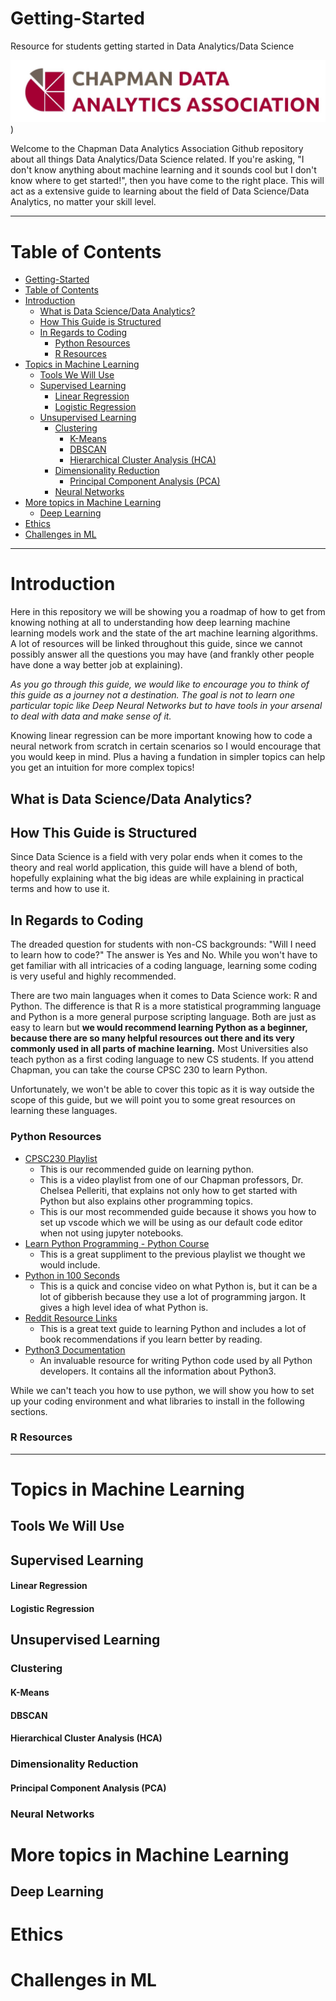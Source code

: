 
# Getting-Started

Resource for students getting started in Data Analytics/Data Science

![logo](https://github.com/ChapmanDAA/Getting-Started/blob/main/Logo/Full_Logo.jpeg?raw=true))

Welcome to the Chapman Data Analytics Association Github repository about all things Data Analytics/Data Science related. If you're asking, "I don't know anything about machine learning and it sounds cool but I don't know where to get started!", then you have come to the right place. This will act as a extensive guide to learning about the field of Data Science/Data Analytics, no matter your skill level.

---

# Table of Contents
- [Getting-Started](#getting-started)
- [Table of Contents](#table-of-contents)
- [Introduction](#introduction)
  - [What is Data Science/Data Analytics?](#what-is-data-sciencedata-analytics)
  - [How This Guide is Structured](#how-this-guide-is-structured)
  - [In Regards to Coding](#in-regards-to-coding)
    - [Python Resources](#python-resources)
    - [R Resources](#r-resources)
- [Topics in Machine Learning](#topics-in-machine-learning)
  - [Tools We Will Use](#tools-we-will-use)
  - [Supervised Learning](#supervised-learning)
      - [Linear Regression](#linear-regression)
      - [Logistic Regression](#logistic-regression)
  - [Unsupervised Learning](#unsupervised-learning)
    - [Clustering](#clustering)
      - [K-Means](#k-means)
      - [DBSCAN](#dbscan)
      - [Hierarchical Cluster Analysis (HCA)](#hierarchical-cluster-analysis-hca)
    - [Dimensionality Reduction](#dimensionality-reduction)
      - [Principal Component Analysis (PCA)](#principal-component-analysis-pca)
    - [Neural Networks](#neural-networks)
- [More topics in Machine Learning](#more-topics-in-machine-learning)
  - [Deep Learning](#deep-learning)
- [Ethics](#ethics)
- [Challenges in ML](#challenges-in-ml)

---

# Introduction

Here in this repository we will be showing you a roadmap of how to get from knowing nothing at all to understanding how deep learning machine learning models work and the state of the art machine learning algorithms. A lot of resources will be linked throughout this guide, since we cannot possibly answer all the questions you may have (and frankly other people have done a way better job at explaining). 

*As you go through this guide, we would like to encourage you to think of this guide as a journey not a destination. The goal is not to learn one particular topic like Deep Neural Networks but to have tools in your arsenal to deal with data and make sense of it.*

Knowing linear regression can be more important knowing how to code a neural network from scratch in certain scenarios so I would encourage that you would keep in mind. Plus a having a fundation in simpler topics can help you get an intuition for more complex topics!

## What is Data Science/Data Analytics?

## How This Guide is Structured

Since Data Science is a field with very polar ends when it comes to the theory and real world application, this guide will have a blend of both, hopefully explaining what the big ideas are while explaining in practical terms and how to use it.

## In Regards to Coding

The dreaded question for students with non-CS backgrounds: "Will I need to learn how to code?" The answer is Yes and No. While you won't have to get familiar with all intricacies of a coding language, learning some coding is very useful and highly recommended. 

There are two main languages when it comes to Data Science work: R and Python. The difference is that R is a more statistical programming language and Python is a more general purpose scripting language. Both are just as easy to learn but **we would recommend learning Python as a beginner, because there are so many helpful resources out there and its very commonly used in all parts of machine learning.** Most Universities also teach python as a first coding language to new CS students. If you attend Chapman, you can take the course CPSC 230 to learn Python.

Unfortunately, we won't be able to cover this topic as it is way outside the scope of this guide, but we will point you to some great resources on learning these languages. 

### Python Resources

- [CPSC230 Playlist](https://youtube.com/playlist?list=PLmxpwhh4FDm460ztGwXmIUcGmfNzf4NMW)
  - This is our recommended guide on learning python.
  - This is a video playlist from one of our Chapman professors, Dr. Chelsea Pelleriti, that explains not only how to get started with Python but also explains other programming topics.
  - This is our most recommended guide because it shows you how to set up vscode which we will be using as our default code editor when not using jupyter notebooks.
- [Learn Python Programming - Python Course](https://youtu.be/f79MRyMsjrQ)
  - This is a great suppliment to the previous playlist we thought we would include.
- [Python in 100 Seconds](https://youtu.be/x7X9w_GIm1s)
  -  This is a quick and concise video on what Python is, but it can be a lot of gibberish because they use a lot of programming jargon. It gives a high level idea of what Python is.
-  [Reddit Resource Links](https://www.reddit.com/r/learnpython/wiki/index/#wiki_new_to_programming.3F)
   -  This is a great text guide to learning Python and includes a lot of book recommendations if you learn better by reading.
-  [Python3 Documentation](https://docs.python.org/3/)
   -  An invaluable resource for writing Python code used by all Python developers. It contains all the information about Python3.

While we can't teach you how to use python, we will show you how to set up your coding environment and what libraries to install in the following sections.

### R Resources


---


# Topics in Machine Learning

## Tools We Will Use

## Supervised Learning

#### Linear Regression

#### Logistic Regression

## Unsupervised Learning

### Clustering

#### K-Means

#### DBSCAN

#### Hierarchical Cluster Analysis (HCA)

### Dimensionality Reduction

#### Principal Component Analysis (PCA)

### Neural Networks



# More topics in Machine Learning

## Deep Learning

# Ethics

# Challenges in ML


